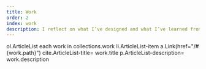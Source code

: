 ```yaml
---
title: Work
order: 2
index: work
description: I reflect on what I’ve designed and what I’ve learned from the process.
---
```


<jade>
ol.ArticleList
  each work in collections.work
    li.ArticleList-item
      a.Link(href="/#{work.path}")
        cite.ArticleList-title= work.title
      p.ArticleList-description= work.description
</jade>
